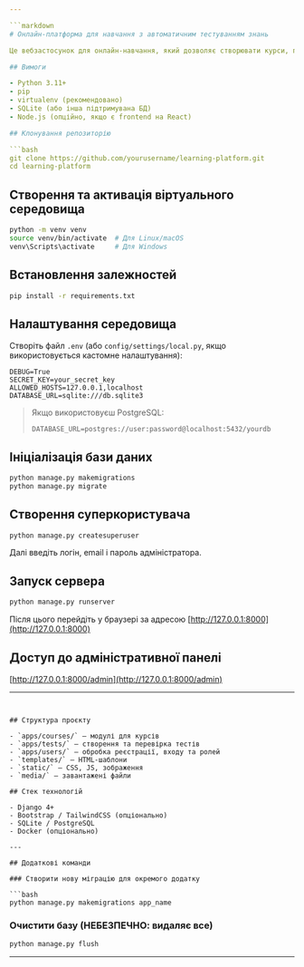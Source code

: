 ```yaml
---

```markdown
# Онлайн-платформа для навчання з автоматичним тестуванням знань

Це вебзастосунок для онлайн-навчання, який дозволяє створювати курси, проходити тести з автоматичною перевіркою відповідей, а також генерувати аналітику результатів.

## Вимоги

- Python 3.11+
- pip
- virtualenv (рекомендовано)
- SQLite (або інша підтримувана БД)
- Node.js (опційно, якщо є frontend на React)

## Клонування репозиторію

```bash
git clone https://github.com/yourusername/learning-platform.git
cd learning-platform
```

## Створення та активація віртуального середовища

```bash
python -m venv venv
source venv/bin/activate  # Для Linux/macOS
venv\Scripts\activate     # Для Windows
```

## Встановлення залежностей

```bash
pip install -r requirements.txt
```

## Налаштування середовища

Створіть файл `.env` (або `config/settings/local.py`, якщо використовується кастомне налаштування):

```
DEBUG=True
SECRET_KEY=your_secret_key
ALLOWED_HOSTS=127.0.0.1,localhost
DATABASE_URL=sqlite:///db.sqlite3
```

> Якщо використовуєш PostgreSQL:
>
> ```
> DATABASE_URL=postgres://user:password@localhost:5432/yourdb
> ```

## Ініціалізація бази даних

```bash
python manage.py makemigrations
python manage.py migrate
```

## Створення суперкористувача

```bash
python manage.py createsuperuser
```

Далі введіть логін, email і пароль адміністратора.

## Запуск сервера

```bash
python manage.py runserver
```

Після цього перейдіть у браузері за адресою [http://127.0.0.1:8000](http://127.0.0.1:8000)

## Доступ до адміністративної панелі

[http://127.0.0.1:8000/admin](http://127.0.0.1:8000/admin)

---
```


## Структура проєкту

- `apps/courses/` — модулі для курсів
- `apps/tests/` — створення та перевірка тестів
- `apps/users/` — обробка реєстрації, входу та ролей
- `templates/` — HTML-шаблони
- `static/` — CSS, JS, зображення
- `media/` — завантажені файли

## Стек технологій

- Django 4+
- Bootstrap / TailwindCSS (опціонально)
- SQLite / PostgreSQL
- Docker (опціонально)

---

## Додаткові команди

### Створити нову міграцію для окремого додатку

```bash
python manage.py makemigrations app_name
```

### Очистити базу (НЕБЕЗПЕЧНО: видаляє все)

```bash
python manage.py flush
```

---
